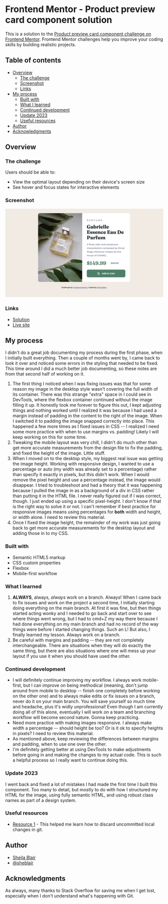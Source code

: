 # Frontend Mentor - Product preview card component solution

This is a solution to the [Product preview card component challenge on Frontend Mentor](https://www.frontendmentor.io/challenges/product-preview-card-component-GO7UmttRfa). Frontend Mentor challenges help you improve your coding skills by building realistic projects.

## Table of contents

- [Overview](#overview)
  - [The challenge](#the-challenge)
  - [Screenshot](#screenshot)
  - [Links](#links)
- [My process](#my-process)
  - [Built with](#built-with)
  - [What I learned](#what-i-learned)
  - [Continued development](#continued-development)
  - [Update 2023](#update-2023)
  - [Useful resources](#useful-resources)
- [Author](#author)
- [Acknowledgments](#acknowledgments)

## Overview

### The challenge

Users should be able to:

- View the optimal layout depending on their device's screen size
- See hover and focus states for interactive elements

### Screenshot

![](./images/screenshot.png)

### Links

- [Solution](https://github.com/sheblair/product-preview-card)
- [Live site](https://sheblair.github.io/product-preview-card/)

## My process

I didn't do a great job documenting my process during the first phase, when I initially built everything. Then a couple of months went by, I came back to look it over and noticed some errors in the styling that needed to be fixed. This time around I did a much better job documenting, so these notes are from that second half of working on it.

1. The first thing I noticed when I was fixing issues was that for some reason my image in the desktop style wasn't covering the full width of its container. There was this strange "extra" space in I could see in DevTools, where the flexbox container continued without the image filling it up. It honestly took me forever to figure this out, I kept adjusting things and nothing worked until I realized it was because I had used a margin instead of padding in the content to the right of the image. When I switched it to padding the image snapped correctly into place. This happened a few more times as I fixed issues in CSS -- I realized I need some more practice with when to use margins vs. padding! Likely I will keep working on this for some time.
2. Tweaking the mobile layout was very chill, I didn't do much other than get more accurate measurements from the design file to fix the padding, and fixed the height of the image. Little stuff.
3. When I moved on to the desktop style, my biggest real issue was getting the image height. Working with responsive design, I wanted to use a percentage or auto (my width was already set to a percentage) rather than specify it exactly in pixels, but this didn't work. When I would remove the pixel height and use a percentage instead, the image would disappear. I tried to troubleshoot and had a theory that it was happening because I pulled the image in as a background of a div in CSS rather than putting it in the HTML file. I never really figured out if I was correct, though. I just ended up using a specific pixel-height. I don't know if that is the right way to solve it or not. I can't remember if best practice for responsive images means using percentages for **both** width and height, or width alone. I need to review this material.
4. Once I fixed the image height, the remainder of my work was just going back to get more accurate measurements for the desktop layout and adding those in to my CSS.

### Built with

- Semantic HTML5 markup
- CSS custom properties
- Flexbox
- Mobile-first workflow

### What I learned

1. **ALWAYS**, always, _always_ work on a branch. Always! When I came back to fix issues and work on the project a second time, I initially starting doing everything on the main branch. At first it was fine, but then things started acting wonky and I needed to go back and start over to see where things went wrong, but I had to cmd+Z my way there because I had done everything on my main branch and had no record of the way things were before I started changing things. Such an L! But also, I finally learned my lesson. Always work on a branch.
2. Be careful with margins and padding -- they are not completely interchangeable. There are situations when they will do exactly the same thing, but there are also situations where one will mess up your layout if you use it when you should have used the other.

### Continued development

- I will definitely continue improving my workflow. I always work mobile-first, but I can improve on being methodical (meaning, don't jump around from mobile to desktop -- finish one completely before working on the other one) and to always make edits or fix issues on a branch, never do it on your main branch. You will save yourself so much time and headache, plus it's widly unprofessional! Even though I am currently doing all of this alone, eventually I will work on a team and branching workflow will become second nature. Gonna keep practicing.
- Need more practice with making images responsive. I always make width a percentage -- should height be too? Or is it ok to specify heights in pixels? I need to review this material.
- As mentioned above, keep reviewing the differences between margins and padding, when to use one over the other.
- I'm definitely getting better at using DevTools to make adjustments before going in and making the changes to my actual code. This is such a helpful process so I really want to continue doing this.

### Update 2023

I went back and fixed a lot of mistakes I had made the first time I built this component. Too many to detail, but mostly to do with how I structured my HTML for the image, using fully semantic HTML, and using robust class names as part of a design system.

### Useful resources

- [Resource 1](https://www.git-tower.com/learn/git/commands/git-restore) - This helped me learn how to discard uncommitted local changes in git.

## Author

- [Sheila Blair](https://github.com/sheblair)
- [@sheblair](https://www.frontendmentor.io/profile/sheblair)

## Acknowledgments

As always, many thanks to Stack Overflow for saving me when I get lost, especially when I don't understand what's happening with Git.
